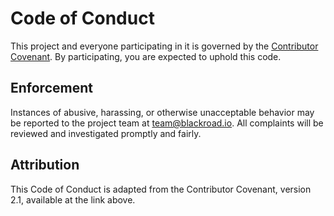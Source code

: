 # Code of Conduct

This project and everyone participating in it is governed by the [Contributor Covenant](https://www.contributor-covenant.org/version/2/1/code_of_conduct/). By participating, you are expected to uphold this code.

## Enforcement

Instances of abusive, harassing, or otherwise unacceptable behavior may be reported to the project team at [team@blackroad.io](mailto:team@blackroad.io). All complaints will be reviewed and investigated promptly and fairly.

## Attribution

This Code of Conduct is adapted from the Contributor Covenant, version 2.1, available at the link above.
